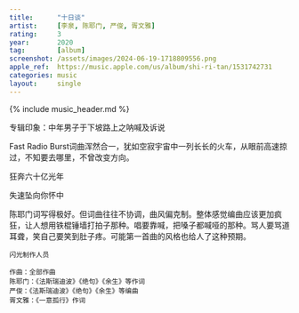 ```yaml
---
title:      "十日谈"
artist:     [李泉, 陈耶门, 严俊, 胥文雅]
rating:     3
year:       2020
tag:        [album]
screenshot: /assets/images/2024-06-19-1718809556.png
apple_ref:  https://music.apple.com/us/album/shi-ri-tan/1531742731
categories: music
layout:     single
---
```

{% include music_header.md %}

专辑印象：中年男子于下坡路上之呐喊及诉说

Fast Radio Burst词曲浑然合一，犹如空寂宇宙中一列长长的火车，从眼前高速掠过，不知要去哪里，不曾改变方向。

狂奔六十亿光年

失速坠向你怀中

陈耶门词写得极好。但词曲往往不协调，曲风偏克制。整体感觉编曲应该更加疯狂，让人想用铁棍锤墙打拍子那种。唱要靠喊，把嗓子都喊哑的那种。骂人要骂道耳聋，笑自己要笑到肚子疼。可能第一首曲的风格也给人了这种预期。

```
闪光制作人员

作曲：全部作曲
陈耶门：《法斯瑞迪波》《绝句》《余生》等作词
严俊：《法斯瑞迪波》《绝句》《余生》等编曲
胥文雅：《一意孤行》作词
```